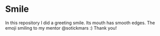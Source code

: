 <h1>Smile</h1>
<p>In this repository I did a greeting smile. Its mouth has smooth edges. The emoji smiling to my mentor @sotickmars :) Thank you!</p>
